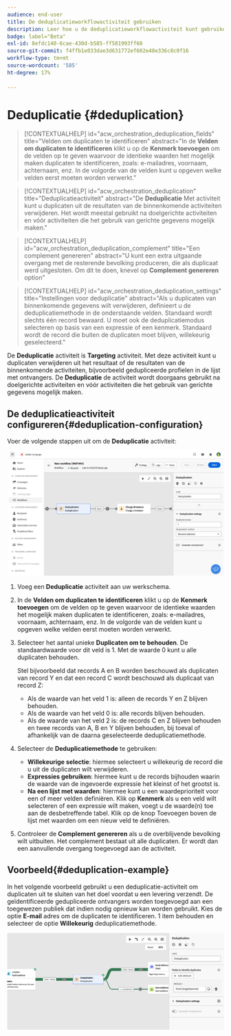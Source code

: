 ```yaml
---
audience: end-user
title: De deduplicatieworkflowactiviteit gebruiken
description: Leer hoe u de deduplicatieworkflowactiviteit kunt gebruiken
badge: label="Beta"
exl-id: 8efdc140-6cae-430d-b585-ff581993ff60
source-git-commit: f4ffb1e033dae3d631772ef602e48e336c8c0f16
workflow-type: tm+mt
source-wordcount: '585'
ht-degree: 17%

---
```


# Deduplicatie {#deduplication}

>[!CONTEXTUALHELP]
>id="acw_orchestration_deduplication_fields"
>title="Velden om duplicaten te identificeren"
>abstract="In de **Velden om duplicaten te identificeren** klikt u op de **Kenmerk toevoegen** om de velden op te geven waarvoor de identieke waarden het mogelijk maken duplicaten te identificeren, zoals: e-mailadres, voornaam, achternaam, enz. In de volgorde van de velden kunt u opgeven welke velden eerst moeten worden verwerkt."

>[!CONTEXTUALHELP]
>id="acw_orchestration_deduplication"
>title="Deduplicatieactiviteit"
>abstract="De **Deduplicatie** Met activiteit kunt u duplicaten uit de resultaten van de binnenkomende activiteiten verwijderen. Het wordt meestal gebruikt na doelgerichte activiteiten en vóór activiteiten die het gebruik van gerichte gegevens mogelijk maken."


>[!CONTEXTUALHELP]
>id="acw_orchestration_deduplication_complement"
>title="Een complement genereren"
>abstract="U kunt een extra uitgaande overgang met de resterende bevolking produceren, die als duplicaat werd uitgesloten. Om dit te doen, knevel op **Complement genereren** option"

>[!CONTEXTUALHELP]
>id="acw_orchestration_deduplication_settings"
>title="Instellingen voor deduplicatie"
>abstract="Als u duplicaten van binnenkomende gegevens wilt verwijderen, definieert u de deduplicatiemethode in de onderstaande velden. Standaard wordt slechts één record bewaard. U moet ook de deduplicatiemodus selecteren op basis van een expressie of een kenmerk. Standaard wordt de record die buiten de duplicaten moet blijven, willekeurig geselecteerd."

De **Deduplicatie** activiteit is **Targeting** activiteit. Met deze activiteit kunt u duplicaten verwijderen uit het resultaat of de resultaten van de binnenkomende activiteiten, bijvoorbeeld gedupliceerde profielen in de lijst met ontvangers. De **Deduplicatie** de activiteit wordt doorgaans gebruikt na doelgerichte activiteiten en vóór activiteiten die het gebruik van gerichte gegevens mogelijk maken.

## De deduplicatieactiviteit configureren{#deduplication-configuration}

Voer de volgende stappen uit om de **Deduplicatie** activiteit:

![](../assets/workflow-deduplication.png)

1. Voeg een **Deduplicatie** activiteit aan uw werkschema.

1. In de **Velden om duplicaten te identificeren** klikt u op de **Kenmerk toevoegen** om de velden op te geven waarvoor de identieke waarden het mogelijk maken duplicaten te identificeren, zoals: e-mailadres, voornaam, achternaam, enz. In de volgorde van de velden kunt u opgeven welke velden eerst moeten worden verwerkt.

1. Selecteer het aantal unieke **Duplicaten om te behouden**. De standaardwaarde voor dit veld is 1. Met de waarde 0 kunt u alle duplicaten behouden.

   Stel bijvoorbeeld dat records A en B worden beschouwd als duplicaten van record Y en dat een record C wordt beschouwd als duplicaat van record Z:

   * Als de waarde van het veld 1 is: alleen de records Y en Z blijven behouden.
   * Als de waarde van het veld 0 is: alle records blijven behouden.
   * Als de waarde van het veld 2 is: de records C en Z blijven behouden en twee records van A, B en Y blijven behouden, bij toeval of afhankelijk van de daarna geselecteerde deduplicatiemethode.

1. Selecteer de **Deduplicatiemethode** te gebruiken:

   * **Willekeurige selectie**: hiermee selecteert u willekeurig de record die u uit de duplicaten wilt verwijderen.
   * **Expressies gebruiken**: hiermee kunt u de records bijhouden waarin de waarde van de ingevoerde expressie het kleinst of het grootst is.
   * **Na een lijst met waarden**: hiermee kunt u een waardeprioriteit voor een of meer velden definiëren. Klik op **Kenmerk** als u een veld wilt selecteren of een expressie wilt maken, voegt u de waarde(n) toe aan de desbetreffende tabel. Klik op de knop Toevoegen boven de lijst met waarden om een nieuw veld te definiëren.

1. Controleer de **Complement genereren** als u de overblijvende bevolking wilt uitbuiten. Het complement bestaat uit alle duplicaten. Er wordt dan een aanvullende overgang toegevoegd aan de activiteit.

## Voorbeeld{#deduplication-example}

In het volgende voorbeeld gebruikt u een deduplicatie-activiteit om duplicaten uit te sluiten van het doel voordat u een levering verzendt. De geïdentificeerde gedupliceerde ontvangers worden toegevoegd aan een toegewezen publiek dat indien nodig opnieuw kan worden gebruikt. Kies de optie **E-mail** adres om de duplicaten te identificeren. 1 item behouden en selecteer de optie **Willekeurig** deduplicatiemethode.

![](../assets/workflow-deduplication-example.png)
